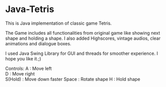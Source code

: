 # Java-Tetris

This is Java implementation of classic game Tetris.

The Game includes all functionalities from original game like showing next shape and holding a shape. I also added Highscores, vintage audios, clear animations and dialogue boxes.

I used Java Swing Library for GUI and threads for smoother experience. I hope you like it.;)

Controls:
A : Move left<br/>
D : Move right<br/>
S(Hold) : Move down faster
Space : Rotate shape
H : Hold shape
